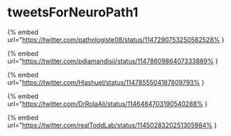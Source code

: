 # tweetsForNeuroPath1

{% embed url="https://twitter.com/pathologiste08/status/1147290753250582528% }

{% embed url="https://twitter.com/pdiamandisii/status/1147860986407333889% }

{% embed url="https://twitter.com/Hlashuel/status/1147855504187809793% }

{% embed url="https://twitter.com/DrRolaAli/status/1146484703190540288% }

{% embed url="https://twitter.com/realToddLab/status/1145028320251305984% }

